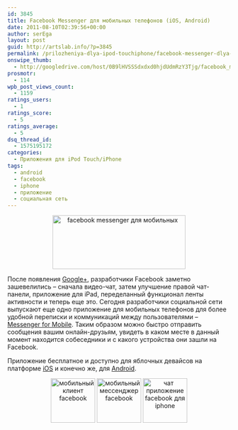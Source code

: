 ```yaml
---
id: 3845
title: Facebook Messenger для мобильных телефонов (iOS, Android)
date: 2011-08-10T02:39:56+00:00
author: serEga
layout: post
guid: http://artslab.info/?p=3845
permalink: /prilozheniya-dlya-ipod-touchiphone/facebook-messenger-dlya-mobilnih-ios-android/
onswipe_thumb:
  - http://googledrive.com/host/0B9lHVSSSdxdxd0hjdUdmRzY3Tjg/facebook_messenger.jpg
prosmotr:
  - 114
wpb_post_views_count:
  - 1159
ratings_users:
  - 1
ratings_score:
  - 5
ratings_average:
  - 5
dsq_thread_id:
  - 1575195172
categories:
  - Приложения для iPod Touch/iPhone
tags:
  - android
  - facebook
  - iphone
  - приложение
  - социальная сеть
---
```

<center>
  <a href="http://googledrive.com/host/0B9lHVSSSdxdxd0hjdUdmRzY3Tjg/facebook_messenger_for_mobile.jpg"><img src="http://googledrive.com/host/0B9lHVSSSdxdxd0hjdUdmRzY3Tjg/facebook_messenger_for_mobile-300x121.jpg" alt="facebook messenger для мобильных" title="facebook_messenger_for_mobile" width="300" height="121" class="alignnone size-medium wp-image-3839" srcset="http://googledrive.com/host/0B9lHVSSSdxdxd0hjdUdmRzY3Tjg/facebook_messenger_for_mobile-300x121.jpg 300w, http://googledrive.com/host/0B9lHVSSSdxdxd0hjdUdmRzY3Tjg/facebook_messenger_for_mobile.jpg 974w" sizes="(max-width: 300px) 100vw, 300px" /></a>
</center>

После появления [Google+](http://gplusblog.ru), разработчики Facebook заметно зашевелились &#8211; сначала видео-чат, затем улучшение правой чат-панели, приложение для iPad, переделанный функционал ленты активности и теперь еще это. Сегодня разработчики социальной сети выпускают еще одно приложение для мобильных телефонов для более удобной переписки и коммуникаций между пользователями &#8211; [Messenger for Mobile](https://www.facebook.com/mobile/messenger). Таким образом можно быстро отправить сообщения вашим онлайн-друзьям, увидеть в каком месте в данный момент находится собеседники и с какого устройства они зашли на Facebook.

Приложение бесплатное и доступно для яблочных девайсов на платформе [iOS](http://itunes.apple.com/app/facebook-messenger/id454638411?mt=8?) и конечно же, для [Android](https://market.android.com/details?id=com.facebook.orca).

<center>
  <a href="http://googledrive.com/host/0B9lHVSSSdxdxd0hjdUdmRzY3Tjg/facebook_mobile_messenger.jpg"><img src="http://googledrive.com/host/0B9lHVSSSdxdxd0hjdUdmRzY3Tjg/facebook_mobile_messenger-100x100.jpg" alt="мобильный клиент facebook" title="facebook_mobile_messenger" width="100" height="100" class="alignnone size-thumbnail wp-image-3842" /></a> <a href="http://googledrive.com/host/0B9lHVSSSdxdxd0hjdUdmRzY3Tjg/facebook_mobile_messenger2.jpg"><img src="http://googledrive.com/host/0B9lHVSSSdxdxd0hjdUdmRzY3Tjg/facebook_mobile_messenger2-100x100.jpg" alt="мобильный мессенджер facebook" title="facebook_mobile_messenger2" width="100" height="100" class="alignnone size-thumbnail wp-image-3841" /></a> <a href="http://googledrive.com/host/0B9lHVSSSdxdxd0hjdUdmRzY3Tjg/facebook_mobile_messenger3.jpg"><img src="http://googledrive.com/host/0B9lHVSSSdxdxd0hjdUdmRzY3Tjg/facebook_mobile_messenger3-100x100.jpg" alt="чат приложение facebook для iphone" title="facebook_mobile_messenger3" width="100" height="100" class="alignnone size-thumbnail wp-image-3840" /></a>
</center>